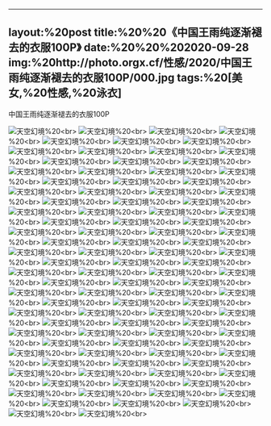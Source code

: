 ﻿---
layout:%20post
title:%20%20《中国王雨纯逐渐褪去的衣服100P》
date:%20%20%202020-09-28
img:%20http://photo.orgx.cf/性感/2020/中国王雨纯逐渐褪去的衣服100P/000.jpg
tags:%20[美女,%20性感,%20泳衣]
---

中国王雨纯逐渐褪去的衣服100P



![天空幻境](http://photo.orgx.cf/性感/2020/中国王雨纯逐渐褪去的衣服100P/001.jpg%20''天空幻境'')%20<br>
![天空幻境](http://photo.orgx.cf/性感/2020/中国王雨纯逐渐褪去的衣服100P/002.jpg%20''天空幻境'')%20<br>
![天空幻境](http://photo.orgx.cf/性感/2020/中国王雨纯逐渐褪去的衣服100P/003.jpg%20''天空幻境'')%20<br>
![天空幻境](http://photo.orgx.cf/性感/2020/中国王雨纯逐渐褪去的衣服100P/004.jpg%20''天空幻境'')%20<br>
![天空幻境](http://photo.orgx.cf/性感/2020/中国王雨纯逐渐褪去的衣服100P/005.jpg%20''天空幻境'')%20<br>
![天空幻境](http://photo.orgx.cf/性感/2020/中国王雨纯逐渐褪去的衣服100P/006.jpg%20''天空幻境'')%20<br>
![天空幻境](http://photo.orgx.cf/性感/2020/中国王雨纯逐渐褪去的衣服100P/007.jpg%20''天空幻境'')%20<br>
![天空幻境](http://photo.orgx.cf/性感/2020/中国王雨纯逐渐褪去的衣服100P/008.jpg%20''天空幻境'')%20<br>
![天空幻境](http://photo.orgx.cf/性感/2020/中国王雨纯逐渐褪去的衣服100P/009.jpg%20''天空幻境'')%20<br>
![天空幻境](http://photo.orgx.cf/性感/2020/中国王雨纯逐渐褪去的衣服100P/010.jpg%20''天空幻境'')%20<br>
![天空幻境](http://photo.orgx.cf/性感/2020/中国王雨纯逐渐褪去的衣服100P/011.jpg%20''天空幻境'')%20<br>
![天空幻境](http://photo.orgx.cf/性感/2020/中国王雨纯逐渐褪去的衣服100P/012.jpg%20''天空幻境'')%20<br>
![天空幻境](http://photo.orgx.cf/性感/2020/中国王雨纯逐渐褪去的衣服100P/013.jpg%20''天空幻境'')%20<br>
![天空幻境](http://photo.orgx.cf/性感/2020/中国王雨纯逐渐褪去的衣服100P/014.jpg%20''天空幻境'')%20<br>
![天空幻境](http://photo.orgx.cf/性感/2020/中国王雨纯逐渐褪去的衣服100P/015.jpg%20''天空幻境'')%20<br>
![天空幻境](http://photo.orgx.cf/性感/2020/中国王雨纯逐渐褪去的衣服100P/016.jpg%20''天空幻境'')%20<br>
![天空幻境](http://photo.orgx.cf/性感/2020/中国王雨纯逐渐褪去的衣服100P/017.jpg%20''天空幻境'')%20<br>
![天空幻境](http://photo.orgx.cf/性感/2020/中国王雨纯逐渐褪去的衣服100P/018.jpg%20''天空幻境'')%20<br>
![天空幻境](http://photo.orgx.cf/性感/2020/中国王雨纯逐渐褪去的衣服100P/019.jpg%20''天空幻境'')%20<br>
![天空幻境](http://photo.orgx.cf/性感/2020/中国王雨纯逐渐褪去的衣服100P/020.jpg%20''天空幻境'')%20<br>
![天空幻境](http://photo.orgx.cf/性感/2020/中国王雨纯逐渐褪去的衣服100P/021.jpg%20''天空幻境'')%20<br>
![天空幻境](http://photo.orgx.cf/性感/2020/中国王雨纯逐渐褪去的衣服100P/022.jpg%20''天空幻境'')%20<br>
![天空幻境](http://photo.orgx.cf/性感/2020/中国王雨纯逐渐褪去的衣服100P/023.jpg%20''天空幻境'')%20<br>
![天空幻境](http://photo.orgx.cf/性感/2020/中国王雨纯逐渐褪去的衣服100P/024.jpg%20''天空幻境'')%20<br>
![天空幻境](http://photo.orgx.cf/性感/2020/中国王雨纯逐渐褪去的衣服100P/025.jpg%20''天空幻境'')%20<br>
![天空幻境](http://photo.orgx.cf/性感/2020/中国王雨纯逐渐褪去的衣服100P/026.jpg%20''天空幻境'')%20<br>
![天空幻境](http://photo.orgx.cf/性感/2020/中国王雨纯逐渐褪去的衣服100P/027.jpg%20''天空幻境'')%20<br>
![天空幻境](http://photo.orgx.cf/性感/2020/中国王雨纯逐渐褪去的衣服100P/028.jpg%20''天空幻境'')%20<br>
![天空幻境](http://photo.orgx.cf/性感/2020/中国王雨纯逐渐褪去的衣服100P/029.jpg%20''天空幻境'')%20<br>
![天空幻境](http://photo.orgx.cf/性感/2020/中国王雨纯逐渐褪去的衣服100P/030.jpg%20''天空幻境'')%20<br>
![天空幻境](http://photo.orgx.cf/性感/2020/中国王雨纯逐渐褪去的衣服100P/031.jpg%20''天空幻境'')%20<br>
![天空幻境](http://photo.orgx.cf/性感/2020/中国王雨纯逐渐褪去的衣服100P/032.jpg%20''天空幻境'')%20<br>
![天空幻境](http://photo.orgx.cf/性感/2020/中国王雨纯逐渐褪去的衣服100P/033.jpg%20''天空幻境'')%20<br>
![天空幻境](http://photo.orgx.cf/性感/2020/中国王雨纯逐渐褪去的衣服100P/034.jpg%20''天空幻境'')%20<br>
![天空幻境](http://photo.orgx.cf/性感/2020/中国王雨纯逐渐褪去的衣服100P/035.jpg%20''天空幻境'')%20<br>
![天空幻境](http://photo.orgx.cf/性感/2020/中国王雨纯逐渐褪去的衣服100P/036.jpg%20''天空幻境'')%20<br>
![天空幻境](http://photo.orgx.cf/性感/2020/中国王雨纯逐渐褪去的衣服100P/037.jpg%20''天空幻境'')%20<br>
![天空幻境](http://photo.orgx.cf/性感/2020/中国王雨纯逐渐褪去的衣服100P/038.jpg%20''天空幻境'')%20<br>
![天空幻境](http://photo.orgx.cf/性感/2020/中国王雨纯逐渐褪去的衣服100P/039.jpg%20''天空幻境'')%20<br>
![天空幻境](http://photo.orgx.cf/性感/2020/中国王雨纯逐渐褪去的衣服100P/040.jpg%20''天空幻境'')%20<br>
![天空幻境](http://photo.orgx.cf/性感/2020/中国王雨纯逐渐褪去的衣服100P/041.jpg%20''天空幻境'')%20<br>
![天空幻境](http://photo.orgx.cf/性感/2020/中国王雨纯逐渐褪去的衣服100P/042.jpg%20''天空幻境'')%20<br>
![天空幻境](http://photo.orgx.cf/性感/2020/中国王雨纯逐渐褪去的衣服100P/043.jpg%20''天空幻境'')%20<br>
![天空幻境](http://photo.orgx.cf/性感/2020/中国王雨纯逐渐褪去的衣服100P/044.jpg%20''天空幻境'')%20<br>
![天空幻境](http://photo.orgx.cf/性感/2020/中国王雨纯逐渐褪去的衣服100P/045.jpg%20''天空幻境'')%20<br>
![天空幻境](http://photo.orgx.cf/性感/2020/中国王雨纯逐渐褪去的衣服100P/046.jpg%20''天空幻境'')%20<br>
![天空幻境](http://photo.orgx.cf/性感/2020/中国王雨纯逐渐褪去的衣服100P/047.jpg%20''天空幻境'')%20<br>
![天空幻境](http://photo.orgx.cf/性感/2020/中国王雨纯逐渐褪去的衣服100P/048.jpg%20''天空幻境'')%20<br>
![天空幻境](http://photo.orgx.cf/性感/2020/中国王雨纯逐渐褪去的衣服100P/049.jpg%20''天空幻境'')%20<br>
![天空幻境](http://photo.orgx.cf/性感/2020/中国王雨纯逐渐褪去的衣服100P/050.jpg%20''天空幻境'')%20<br>
![天空幻境](http://photo.orgx.cf/性感/2020/中国王雨纯逐渐褪去的衣服100P/051.jpg%20''天空幻境'')%20<br>
![天空幻境](http://photo.orgx.cf/性感/2020/中国王雨纯逐渐褪去的衣服100P/052.jpg%20''天空幻境'')%20<br>
![天空幻境](http://photo.orgx.cf/性感/2020/中国王雨纯逐渐褪去的衣服100P/053.jpg%20''天空幻境'')%20<br>
![天空幻境](http://photo.orgx.cf/性感/2020/中国王雨纯逐渐褪去的衣服100P/054.jpg%20''天空幻境'')%20<br>
![天空幻境](http://photo.orgx.cf/性感/2020/中国王雨纯逐渐褪去的衣服100P/055.jpg%20''天空幻境'')%20<br>
![天空幻境](http://photo.orgx.cf/性感/2020/中国王雨纯逐渐褪去的衣服100P/056.jpg%20''天空幻境'')%20<br>
![天空幻境](http://photo.orgx.cf/性感/2020/中国王雨纯逐渐褪去的衣服100P/057.jpg%20''天空幻境'')%20<br>
![天空幻境](http://photo.orgx.cf/性感/2020/中国王雨纯逐渐褪去的衣服100P/058.jpg%20''天空幻境'')%20<br>
![天空幻境](http://photo.orgx.cf/性感/2020/中国王雨纯逐渐褪去的衣服100P/059.jpg%20''天空幻境'')%20<br>
![天空幻境](http://photo.orgx.cf/性感/2020/中国王雨纯逐渐褪去的衣服100P/060.jpg%20''天空幻境'')%20<br>
![天空幻境](http://photo.orgx.cf/性感/2020/中国王雨纯逐渐褪去的衣服100P/061.jpg%20''天空幻境'')%20<br>
![天空幻境](http://photo.orgx.cf/性感/2020/中国王雨纯逐渐褪去的衣服100P/062.jpg%20''天空幻境'')%20<br>
![天空幻境](http://photo.orgx.cf/性感/2020/中国王雨纯逐渐褪去的衣服100P/063.jpg%20''天空幻境'')%20<br>
![天空幻境](http://photo.orgx.cf/性感/2020/中国王雨纯逐渐褪去的衣服100P/064.jpg%20''天空幻境'')%20<br>
![天空幻境](http://photo.orgx.cf/性感/2020/中国王雨纯逐渐褪去的衣服100P/065.jpg%20''天空幻境'')%20<br>
![天空幻境](http://photo.orgx.cf/性感/2020/中国王雨纯逐渐褪去的衣服100P/066.jpg%20''天空幻境'')%20<br>
![天空幻境](http://photo.orgx.cf/性感/2020/中国王雨纯逐渐褪去的衣服100P/067.jpg%20''天空幻境'')%20<br>
![天空幻境](http://photo.orgx.cf/性感/2020/中国王雨纯逐渐褪去的衣服100P/068.jpg%20''天空幻境'')%20<br>
![天空幻境](http://photo.orgx.cf/性感/2020/中国王雨纯逐渐褪去的衣服100P/069.jpg%20''天空幻境'')%20<br>
![天空幻境](http://photo.orgx.cf/性感/2020/中国王雨纯逐渐褪去的衣服100P/070.jpg%20''天空幻境'')%20<br>
![天空幻境](http://photo.orgx.cf/性感/2020/中国王雨纯逐渐褪去的衣服100P/071.jpg%20''天空幻境'')%20<br>
![天空幻境](http://photo.orgx.cf/性感/2020/中国王雨纯逐渐褪去的衣服100P/072.jpg%20''天空幻境'')%20<br>
![天空幻境](http://photo.orgx.cf/性感/2020/中国王雨纯逐渐褪去的衣服100P/073.jpg%20''天空幻境'')%20<br>
![天空幻境](http://photo.orgx.cf/性感/2020/中国王雨纯逐渐褪去的衣服100P/074.jpg%20''天空幻境'')%20<br>
![天空幻境](http://photo.orgx.cf/性感/2020/中国王雨纯逐渐褪去的衣服100P/075.jpg%20''天空幻境'')%20<br>
![天空幻境](http://photo.orgx.cf/性感/2020/中国王雨纯逐渐褪去的衣服100P/076.jpg%20''天空幻境'')%20<br>
![天空幻境](http://photo.orgx.cf/性感/2020/中国王雨纯逐渐褪去的衣服100P/077.jpg%20''天空幻境'')%20<br>
![天空幻境](http://photo.orgx.cf/性感/2020/中国王雨纯逐渐褪去的衣服100P/078.jpg%20''天空幻境'')%20<br>
![天空幻境](http://photo.orgx.cf/性感/2020/中国王雨纯逐渐褪去的衣服100P/079.jpg%20''天空幻境'')%20<br>
![天空幻境](http://photo.orgx.cf/性感/2020/中国王雨纯逐渐褪去的衣服100P/080.jpg%20''天空幻境'')%20<br>
![天空幻境](http://photo.orgx.cf/性感/2020/中国王雨纯逐渐褪去的衣服100P/081.jpg%20''天空幻境'')%20<br>
![天空幻境](http://photo.orgx.cf/性感/2020/中国王雨纯逐渐褪去的衣服100P/082.jpg%20''天空幻境'')%20<br>
![天空幻境](http://photo.orgx.cf/性感/2020/中国王雨纯逐渐褪去的衣服100P/083.jpg%20''天空幻境'')%20<br>
![天空幻境](http://photo.orgx.cf/性感/2020/中国王雨纯逐渐褪去的衣服100P/084.jpg%20''天空幻境'')%20<br>
![天空幻境](http://photo.orgx.cf/性感/2020/中国王雨纯逐渐褪去的衣服100P/085.jpg%20''天空幻境'')%20<br>
![天空幻境](http://photo.orgx.cf/性感/2020/中国王雨纯逐渐褪去的衣服100P/086.jpg%20''天空幻境'')%20<br>
![天空幻境](http://photo.orgx.cf/性感/2020/中国王雨纯逐渐褪去的衣服100P/087.jpg%20''天空幻境'')%20<br>
![天空幻境](http://photo.orgx.cf/性感/2020/中国王雨纯逐渐褪去的衣服100P/088.jpg%20''天空幻境'')%20<br>
![天空幻境](http://photo.orgx.cf/性感/2020/中国王雨纯逐渐褪去的衣服100P/089.jpg%20''天空幻境'')%20<br>
![天空幻境](http://photo.orgx.cf/性感/2020/中国王雨纯逐渐褪去的衣服100P/090.jpg%20''天空幻境'')%20<br>
![天空幻境](http://photo.orgx.cf/性感/2020/中国王雨纯逐渐褪去的衣服100P/091.jpg%20''天空幻境'')%20<br>
![天空幻境](http://photo.orgx.cf/性感/2020/中国王雨纯逐渐褪去的衣服100P/092.jpg%20''天空幻境'')%20<br>
![天空幻境](http://photo.orgx.cf/性感/2020/中国王雨纯逐渐褪去的衣服100P/093.jpg%20''天空幻境'')%20<br>
![天空幻境](http://photo.orgx.cf/性感/2020/中国王雨纯逐渐褪去的衣服100P/094.jpg%20''天空幻境'')%20<br>
![天空幻境](http://photo.orgx.cf/性感/2020/中国王雨纯逐渐褪去的衣服100P/095.jpg%20''天空幻境'')%20<br>
![天空幻境](http://photo.orgx.cf/性感/2020/中国王雨纯逐渐褪去的衣服100P/096.jpg%20''天空幻境'')%20<br>
![天空幻境](http://photo.orgx.cf/性感/2020/中国王雨纯逐渐褪去的衣服100P/097.jpg%20''天空幻境'')%20<br>
![天空幻境](http://photo.orgx.cf/性感/2020/中国王雨纯逐渐褪去的衣服100P/098.jpg%20''天空幻境'')%20<br>
![天空幻境](http://photo.orgx.cf/性感/2020/中国王雨纯逐渐褪去的衣服100P/099.jpg%20''天空幻境'')%20<br>
![天空幻境](http://photo.orgx.cf/性感/2020/中国王雨纯逐渐褪去的衣服100P/100.jpg%20''天空幻境'')%20<br>